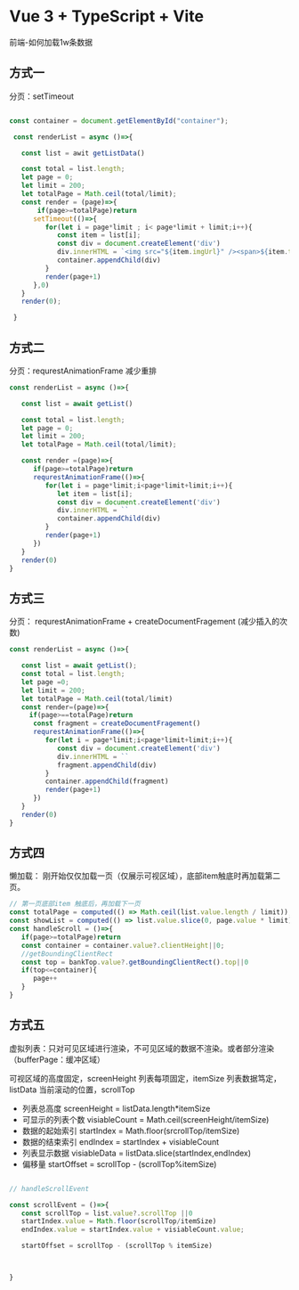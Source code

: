 
# Vue 3 + TypeScript + Vite
前端-如何加载1w条数据

## 方式一
分页：setTimeout
```js

const container = document.getElementById("container");

 const renderList = async ()=>{

   const list = awit getListData()

   const total = list.length;
   let page = 0;
   let limit = 200;
   let totalPage = Math.ceil(total/limit);
   const render = (page)=>{
       if(page>=totalPage)return
      setTimeout(()=>{
         for(let i = page*limit ; i< page*limit + limit;i++){
            const item = list[i];
            const div = document.createElement('div')
            div.innerHTML = `<img src="${item.imgUrl}" /><span>${item.title}</span>`
            container.appendChild(div)
         }
         render(page+1)
      },0)
   }
   render(0);

 }

```

## 方式二
分页：requrestAnimationFrame 减少重排
```js
const renderList = async ()=>{

   const list = await getList()

   const total = list.length;
   let page = 0;
   let limit = 200;
   let totalPage = Math.ceil(total/limit);

   const render =(page)=>{
      if(page>=totalPage)return
      requrestAnimationFrame(()=>{
         for(let i = page*limit;i<page*limit+limit;i++){
            let item = list[i];
            const div = document.createElement('div')
            div.innerHTML = ``
            container.appendChild(div)
         }
         render(page+1)
      })
   }
   render(0)
}

```

## 方式三
分页： requrestAnimationFrame + createDocumentFragement (减少插入的次数)
```js
const renderList = async ()=>{

   const list = await getList();
   const total = list.length;
   let page =0;
   let limit = 200;
   let totalPage = Math.ceil(total/limit)
   const render=(page)=>{
     if(page>==totalPage)return
      const fragment = createDocumentFragement()
      requrestAnimationFrame(()=>{
         for(let i = page*limit;i<page*limit+limit;i++){
            const div = document.createElement('div')
            div.innerHTML = ``
            fragment.appendChild(div)
         }
         container.appendChild(fragment)
         render(page+1)
      })
   }
   render(0)
}
```

## 方式四
懒加载： 刚开始仅仅加载一页（仅展示可视区域），底部item触底时再加载第二页。 
```js
// 第一页底部item 触底后，再加载下一页
const totalPage = computed(() => Math.ceil(list.value.length / limit));
const showList = computed(() => list.value.slice(0, page.value * limit));
const handleScroll = ()=>{
   if(page>=totalPage)return
   const container = container.value?.clientHeight||0;
   //getBoundingClientRect
   const top = bankTop.value?.getBoundingClientRect().top||0
   if(top<=container){
      page++
   }
}
```

## 方式五
虚拟列表：只对可见区域进行渲染，不可见区域的数据不渲染。或者部分渲染（bufferPage：缓冲区域）

可视区域的高度固定，screenHeight
列表每项固定，itemSize
列表数据笃定，listData
当前滚动的位置，scrollTop


-  列表总高度 screenHeight = listData.length*itemSize
-  可显示的列表个数 visiableCount = Math.ceil(screenHeight/itemSize)
-  数据的起始索引 startIndex = Math.floor(srcrollTop/itemSize)
-  数据的结束索引 endIndex = startIndex + visiableCount
-  列表显示数据  visiableData = listData.slice(startIndex,endIndex)
-  偏移量 startOffset = scrollTop - (scrollTop%itemSize)

```js

// handleScrollEvent

const scrollEvent = ()=>{
   const scrollTop = list.value?.scrollTop ||0
   startIndex.value = Math.floor(scrollTop/itemSize)
   endIndex.value = startIndex.value + visiableCount.value;

   startOffset = scrollTop - (scrollTop % itemSize)



}









```
